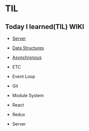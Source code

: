 # TIL

## **Today I learned(TIL) WIKI**

- [Server](https://github.com/neoera1346/TIL/tree/master/Server)

- [Data Structures](https://github.com/neoera1346/TIL/tree/master/Data_Structures)

- [Asynchronous](https://github.com/neoera1346/TIL/tree/master/Asynchronous)

- ETC

- Event Loop

- Git

- Module System

- React

- Redux

- Server
